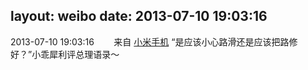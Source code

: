 layout: weibo
date: 2013-07-10 19:03:16
---
<meta name="referrer" content="no-referrer" />

2013-07-10 19:03:16  &nbsp;&nbsp;&nbsp;&nbsp;&nbsp;&nbsp; 来自 <a href="http://app.weibo.com/t/feed/22zMnn" rel="nofollow">小米手机</a>
“是应该小心路滑还是应该把路修好？”小乖犀利评总理语录～ ​​​
